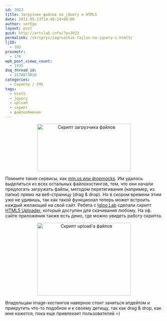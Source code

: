 ```yaml
---
id: 3023
title: Загрузчик файлов на jQuery и HTML5
date: 2011-05-23T14:40:24+00:00
author: serEga
layout: post
guid: http://artslab.info/?p=3023
permalink: /skriptyi/zagruzchik-fajlov-na-jquery-i-html5/
ljID:
  - 393
prosmotr:
  - 176
wpb_post_views_count:
  - 1435
dsq_thread_id:
  - 1578873818
categories:
  - Скрипты / CMS
tags:
  - html5
  - jquery
  - upload
  - скрипт
  - файлообменик
---
```

<center>
  <a href="http://googledrive.com/host/0B9lHVSSSdxdxd0hjdUdmRzY3Tjg/html5_uploader_script.jpg"><img src="http://googledrive.com/host/0B9lHVSSSdxdxd0hjdUdmRzY3Tjg/html5_uploader_script-300x152.jpg" alt="Скрипт загрузчика файлов" title="html5_uploader_script" width="300" height="152" class="alignnone size-medium wp-image-3024" /></a>
</center>

Помните такие сервисы, как [min.us или dropmocks](http://artslab.info/onlayn-servisyi/ge-tt-fajloobmenik-s-izyuminkoj/). Им удалось выделиться из всех остальных файлохостингов, тем, что они начали предлогать загружать файлы, методом перетягивания (например, из папки) прямо на веб-страницу (drag & drop). Но в скором времени этим уже не удивишь, так как такой функционал теперь может встроить каждый желающий на свой сайт. Ребята с [Igloo Lab](http://www.igloolab.com/) сделали скрипт [HTML5 Uploader](http://www.igloolab.com/jquery-html5-uploader/), который доступен для скачивания любому. На оф. сайте приложения также есть демо, где можно увидеть работу скрипта.

<center>
  <a href="http://googledrive.com/host/0B9lHVSSSdxdxd0hjdUdmRzY3Tjg/html5_uploader_script_demo.jpg"><img src="http://googledrive.com/host/0B9lHVSSSdxdxd0hjdUdmRzY3Tjg/html5_uploader_script_demo-300x233.jpg" alt="Скрипт upload&#039;а файлов" title="html5_uploader_script_demo" width="300" height="233" class="alignnone size-medium wp-image-3025" srcset="http://googledrive.com/host/0B9lHVSSSdxdxd0hjdUdmRzY3Tjg/html5_uploader_script_demo-300x233.jpg 300w, http://googledrive.com/host/0B9lHVSSSdxdxd0hjdUdmRzY3Tjg/html5_uploader_script_demo.jpg 627w" sizes="(max-width: 300px) 100vw, 300px" /></a>
</center>

Владельцам image-хостингов наверное стоит заняться апдейтом и прикрутить что-то подобное и к своему детищу, так как drag & drop, как мне кажется, пока еще привлекает пользователей =)
